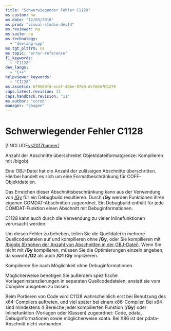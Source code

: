```yaml
---
title: "Schwerwiegender Fehler C1128"
ms.custom: na
ms.date: "12/03/2016"
ms.prod: "visual-studio-dev14"
ms.reviewer: na
ms.suite: na
ms.technology: 
  - "devlang-cpp"
ms.tgt_pltfrm: na
ms.topic: "error-reference"
f1_keywords: 
  - "C1128"
dev_langs: 
  - "C++"
helpviewer_keywords: 
  - "C1128"
ms.assetid: 6f9580fd-ecef-48be-9780-dcf666704279
caps.latest.revision: 11
caps.handback.revision: "11"
ms.author: "corob"
manager: "ghogen"
---
```

# Schwerwiegender Fehler C1128
[!INCLUDE[vs2017banner](../../assembler/inline/includes/vs2017banner.md)]

Anzahl der Abschnitte überschreitet Objektdateiformatgrenze: Kompilieren mit \/bigobj  
  
 Eine OBJ\-Datei hat die Anzahl der zulässigen Abschnitte überschritten. Hierbei handelt es sich um eine Formatbeschränkung für COFF\-Objektdateien.  
  
 Das Erreichen dieser Abschnittsbeschränkung kann aus der Verwendung von [\/Gy](../../build/reference/gy-enable-function-level-linking.md) für ein Debugbuild resultieren. Durch **\/Gy** werden Funktionen ihren eigenen COMDAT\-Abschnitten zugeordnet.  Ein Debugbuild enthält für jede COMDAT\-Funktion einen Abschnitt mit Debuginformationen.  
  
 C1128 kann auch durch die Verwendung zu vieler Inlinefunktionen verursacht werden.  
  
 Um diesen Fehler zu beheben, teilen Sie die Quelldatei in mehrere Quellcodedateien auf und kompilieren ohne **\/Gy**, oder Sie kompilieren mit [\/bigobj \(Erhöhen der Anzahl von Abschnitten in der OBJ\-Datei\)](../../build/reference/bigobj-increase-number-of-sections-in-dot-obj-file.md).  Wenn Sie nicht mit **\/Gy** kompilieren, müssen Sie die Optimierungen einzeln angeben, da sowohl **\/O2** als auch **\/O1 \/Gy** implizieren.  
  
 Kompilieren Sie nach Möglichkeit ohne Debuginformationen.  
  
 Möglicherweise benötigen Sie außerdem spezifische Vorlageninstanziierungen in separaten Quellcodedateien, anstatt sie vom Compiler ausgeben zu lassen.  
  
 Beim Portieren von Code wird C1128 wahrscheinlich erst bei Benutzung des x64\-Compilers auftreten, und viel später bei einem x86\-Compiler. Bei x64 sind mindestens 4 Bereiche jeder kompilierten Funktion \(**\/Gy**\) oder Inlinefunktion \(Vorlagen oder Klassen\) zugeordnet: Code, pdata, Debuginformationen sowie möglicherweise xdata.  Bei X86 ist der pdata\-Abschnitt nicht vorhanden.
